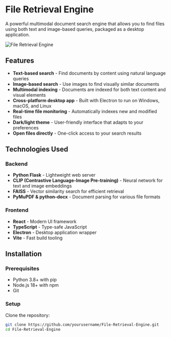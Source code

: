 # File Retrieval Engine

A powerful multimodal document search engine that allows you to find files using both text and image-based queries, packaged as a desktop application.

![File Retrieval Engine](https://via.placeholder.com/800x450.png?text=File+Retrieval+Engine)

## Features

- **Text-based search** - Find documents by content using natural language queries
- **Image-based search** - Use images to find visually similar documents
- **Multimodal indexing** - Documents are indexed for both text content and visual elements
- **Cross-platform desktop app** - Built with Electron to run on Windows, macOS, and Linux
- **Real-time file monitoring** - Automatically indexes new and modified files
- **Dark/light theme** - User-friendly interface that adapts to your preferences
- **Open files directly** - One-click access to your search results

## Technologies Used

### Backend
- **Python Flask** - Lightweight web server
- **CLIP (Contrastive Language-Image Pre-training)** - Neural network for text and image embeddings
- **FAISS** - Vector similarity search for efficient retrieval
- **PyMuPDF & python-docx** - Document parsing for various file formats

### Frontend
- **React** - Modern UI framework
- **TypeScript** - Type-safe JavaScript
- **Electron** - Desktop application wrapper
- **Vite** - Fast build tooling

## Installation

### Prerequisites
- Python 3.8+ with pip
- Node.js 18+ with npm
- Git

### Setup

Clone the repository:
```bash
git clone https://github.com/yourusername/File-Retrieval-Engine.git
cd File-Retrieval-Engine